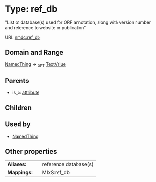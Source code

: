
# Type: ref_db


"List of database(s) used for ORF annotation, along with version number and reference to website or publication"

URI: [nmdc:ref_db](https://microbiomedata/meta/ref_db)


## Domain and Range

[NamedThing](NamedThing.md) ->  <sub>OPT</sub> [TextValue](TextValue.md)

## Parents

 *  is_a: [attribute](attribute.md)

## Children


## Used by

 * [NamedThing](NamedThing.md)

## Other properties

|  |  |  |
| --- | --- | --- |
| **Aliases:** | | reference database(s) |
| **Mappings:** | | MIxS:ref_db |

